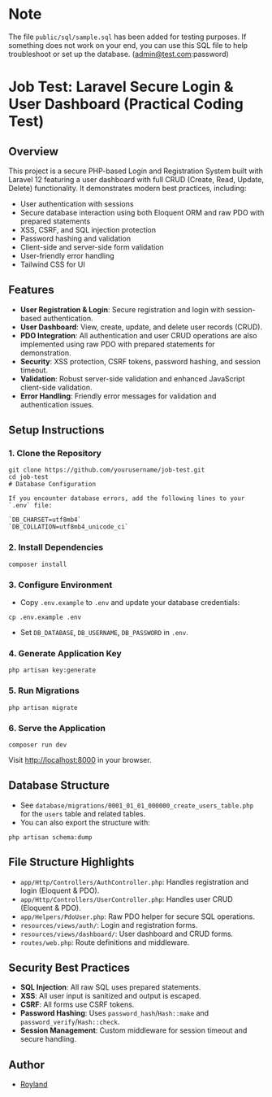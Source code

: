 # Note

The file `public/sql/sample.sql` has been added for testing purposes. If something does not work on your end, you can use this SQL file to help troubleshoot or set up the database. (admin@test.com:password)

# Job Test: Laravel Secure Login & User Dashboard (Practical Coding Test)

## Overview

This project is a secure PHP-based Login and Registration System built with Laravel 12 featuring a user dashboard with full CRUD (Create, Read, Update, Delete) functionality. It demonstrates modern best practices, including:

-   User authentication with sessions
-   Secure database interaction using both Eloquent ORM and raw PDO with prepared statements
-   XSS, CSRF, and SQL injection protection
-   Password hashing and validation
-   Client-side and server-side form validation
-   User-friendly error handling
-   Tailwind CSS for UI

## Features

-   **User Registration & Login**: Secure registration and login with session-based authentication.
-   **User Dashboard**: View, create, update, and delete user records (CRUD).
-   **PDO Integration**: All authentication and user CRUD operations are also implemented using raw PDO with prepared statements for demonstration.
-   **Security**: XSS protection, CSRF tokens, password hashing, and session timeout.
-   **Validation**: Robust server-side validation and enhanced JavaScript client-side validation.
-   **Error Handling**: Friendly error messages for validation and authentication issues.

## Setup Instructions

### 1. Clone the Repository

```
git clone https://github.com/yourusername/job-test.git
cd job-test
# Database Configuration

If you encounter database errors, add the following lines to your `.env` file:

`DB_CHARSET=utf8mb4`
`DB_COLLATION=utf8mb4_unicode_ci`

```

### 2. Install Dependencies

```
composer install
```

### 3. Configure Environment

-   Copy `.env.example` to `.env` and update your database credentials:

```
cp .env.example .env
```

-   Set `DB_DATABASE`, `DB_USERNAME`, `DB_PASSWORD` in `.env`.

### 4. Generate Application Key

```
php artisan key:generate
```

### 5. Run Migrations

```
php artisan migrate
```

### 6. Serve the Application

```
composer run dev
```

Visit [http://localhost:8000](http://localhost:8000) in your browser.

## Database Structure

-   See `database/migrations/0001_01_01_000000_create_users_table.php` for the `users` table and related tables.
-   You can also export the structure with:

```
php artisan schema:dump
```

## File Structure Highlights

-   `app/Http/Controllers/AuthController.php`: Handles registration and login (Eloquent & PDO).
-   `app/Http/Controllers/UserController.php`: Handles user CRUD (Eloquent & PDO).
-   `app/Helpers/PdoUser.php`: Raw PDO helper for secure SQL operations.
-   `resources/views/auth/`: Login and registration forms.
-   `resources/views/dashboard/`: User dashboard and CRUD forms.
-   `routes/web.php`: Route definitions and middleware.

## Security Best Practices

-   **SQL Injection**: All raw SQL uses prepared statements.
-   **XSS**: All user input is sanitized and output is escaped.
-   **CSRF**: All forms use CSRF tokens.
-   **Password Hashing**: Uses `password_hash`/`Hash::make` and `password_verify`/`Hash::check`.
-   **Session Management**: Custom middleware for session timeout and secure handling.

## Author

-   [Royland](https://github.com/roylandvp)
